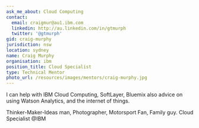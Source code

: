 ```yaml
---
ask_me_about: Cloud Computing
contact:
  email: craigmur@au1.ibm.com
  linkedin: http://au.linkedin.com/in/gtmurph
  twitter: '@gtmurph'
gid: craig-murphy
jurisdiction: nsw
location: sydney
name: Craig Murphy
organisation: ibm
position_title: Cloud Specialist
type: Technical Mentor
photo_url: /resources/images/mentors/craig-murphy.jpg
---
```


I can help with IBM Cloud Computing, SoftLayer, Bluemix also advice on using Watson Analytics, and the internet of things.

Thinker-Maker-Ideas man, Photographer, Motorsport Fan, Family guy. Cloud Specialist @IBM